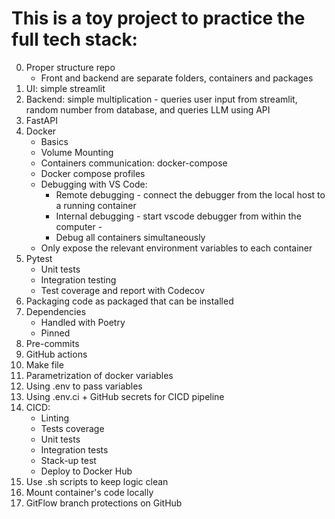 # This is a toy project to practice the full tech stack:

0. Proper structure repo
   - Front and backend are separate folders, containers and packages
1. UI: simple streamlit
2. Backend: simple multiplication - queries user input from streamlit, random number from database, and queries LLM using API
3. FastAPI
4. Docker
   - Basics
   - Volume Mounting
   - Containers communication: docker-compose
   - Docker compose profiles
   - Debugging with VS Code:
     - Remote debugging - connect the debugger from the local host to a running container
     - Internal debugging - start vscode debugger from within the computer -
     - Debug all containers simultaneously
   - Only expose the relevant environment variables to each container
5. Pytest
   - Unit tests
   - Integration testing
   - Test coverage and report with Codecov
6. Packaging code as packaged that can be installed
7. Dependencies
   - Handled with Poetry
   - Pinned
8. Pre-commits
9. GitHub actions
10. Make file
11. Parametrization of docker variables
12. Using .env to pass variables
13. Using .env.ci + GitHub secrets for CICD pipeline
14. CICD:
    - Linting
    - Tests coverage
    - Unit tests
    - Integration tests
    - Stack-up test
    - Deploy to Docker Hub
15. Use .sh scripts to keep logic clean
16. Mount container's code locally
17. GitFlow branch protections on GitHub
